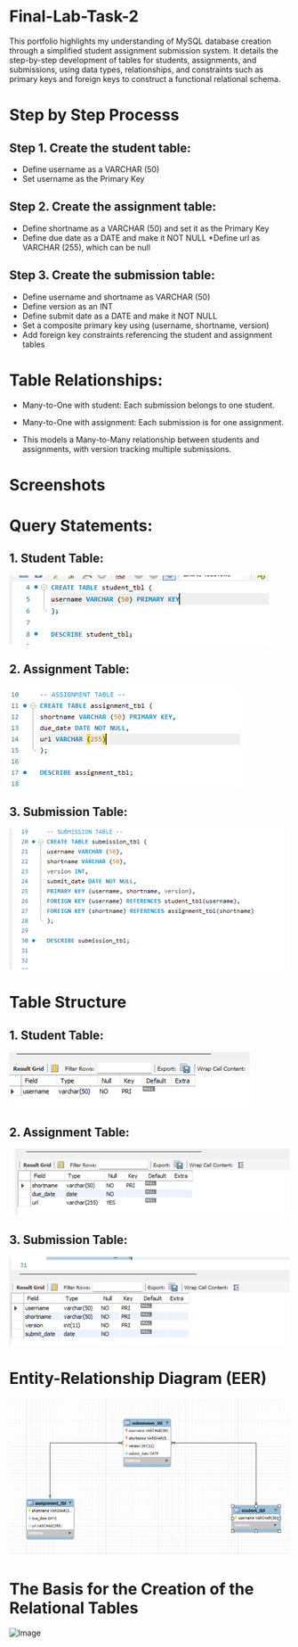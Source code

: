 # Final-Lab-Task-2

This portfolio highlights my understanding of MySQL database creation through a simplified student assignment submission system. It details the step-by-step development of tables for students, assignments, and submissions, using data types, relationships, and constraints such as primary keys and foreign keys to construct a functional relational schema.

# Step by Step Processs

## Step 1. Create the student table:
* Define username as a VARCHAR (50)
* Set username as the Primary Key

## Step 2. Create the assignment table:
* Define shortname as a VARCHAR (50) and set it as the Primary Key
* Define due date as a DATE and make it NOT NULL
*Define url as VARCHAR (255), which can be null

## Step 3. Create the submission table:
* Define username and shortname as VARCHAR (50)
* Define version as an INT
* Define submit date as a DATE and make it NOT NULL
* Set a composite primary key using (username, shortname, version)
* Add foreign key constraints referencing the student and assignment tables

# Table Relationships:

- Many-to-One with student: Each submission belongs to one student.

- Many-to-One with assignment: Each submission is for one assignment.

- This models a Many-to-Many relationship between students and assignments, with version tracking multiple submissions.

# Screenshots
# Query Statements:
## 1. Student Table:
 ![Image](https://github.com/CMHalili/EDM-V3/blob/main/Images/final%20lab%202%20task%201.png?raw=true)

## 2. Assignment Table:
![Image](https://github.com/CMHalili/EDM-V3/blob/main/Images/final%20lab%202%20task%202.png?raw=true)

## 3. Submission Table:
![Image](https://github.com/CMHalili/EDM-V3/blob/main/Images/final%20lab%202%20task%203.png?raw=true)

# Table Structure
## 1. Student Table:
![Image](https://github.com/CMHalili/EDM-V3/blob/main/Images/final%20lab%202%20task%201.1.png?raw=true)

## 2. Assignment Table:
![Image](https://github.com/CMHalili/EDM-V3/blob/main/Images/final%20lab%202%20task%202.2.png?raw=true)

## 3. Submission Table:
![Image](https://github.com/CMHalili/EDM-V3/blob/main/Images/final%20lab%202%20task%203.3.png?raw=true)
# Entity-Relationship Diagram (EER)
![Image](https://github.com/CMHalili/EDM-V3/blob/main/Images/final%20lab%202%20eer%20diagram.png?raw=true)

# The Basis for the Creation of the Relational Tables
![Image](https://github.com/user-attachments/assets/6bbb093d-9afb-4daf-82e7-a2c6ed3e3d1c)






